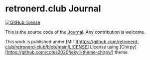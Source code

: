 # retronerd.club Journal 
[![GitHub license](https://img.shields.io/github/license/cotes2020/chirpy-starter.svg?color=blue)][mit]

This is the source code of the [Journal](https://journal.retronerd.club/). Any contribution is welcome.

This work is published under [MIT][https://github.com/retronerd-club/retronerd-club/blob/main/LICENSE] License using [Chirpy][https://github.com/cotes2020/jekyll-theme-chirpy/] theme.

[mit]: https://github.com/retronerd-club/retronerd-club/blob/main/LICENSE
